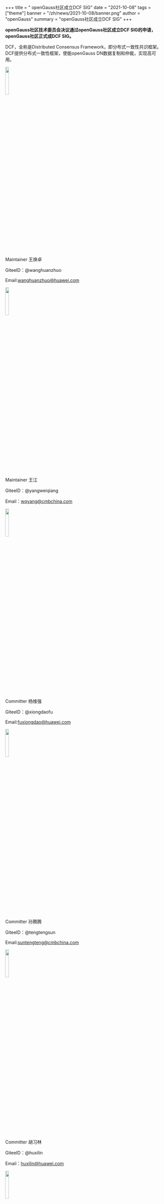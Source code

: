 ﻿+++
title = " openGauss社区成立DCF SIG"
date = "2021-10-08"
tags = ["theme"]
banner = "/zh/news/2021-10-08/banner.png"
author = "openGauss"
summary = "openGauss社区成立DCF SIG"
+++

**openGauss社区技术委员会决议通过openGauss社区成立DCF SIG的申请，openGauss社区正式成DCF SIG。**

DCF，全称是Distributed Consensus Framework，即分布式一致性共识框架。DCF提供分布式一致性框架，使能openGauss DN数据复制和仲裁，实现高可用。


<img src="/zh/news/2021-10-08/王焕卓.png" style="width: 15%"> 

Maintainer 王焕卓      

GiteeID：@wanghuanzhuo

Email:wanghuanzhuo@huawei.com



<img src="/zh/news/2021-10-08/王江.png" style="width: 15%"> 

Maintainer  王江 

GiteeID：@yangweiqiang

Email：wqyang@cmbchina.com



<img src="/zh/news/2021-10-08/杨维强.png" style="width: 15%"> 

Committer 杨维强

GiteeID：@xiongdaofu 

Email:fuxiongdao@huawei.com



<img src="/zh/news/2021-10-08/孙腾腾.png" style="width: 15%"> 


Committer 孙腾腾  

GiteeID：@tengtengsun

Email:suntengteng@cmbchina.com



<img src="/zh/news/2021-10-08/胡习林.png" style="width: 15%"> 


Committer 胡习林   

GiteeID：@huxilin

Email：huxilin@huawei.com


<img src="/zh/news/2021-10-08/袁怡轮.png" style="width: 15%"> 


Committer 袁怡轮     

GiteeID：@yuan-yilun

Email：yuanyilun@huawei.com


<img src="/zh/news/2021-10-08/赵文浩.png" style="width: 15%"> 


Committer 赵文浩     

GiteeID：@yang558

Email：545612025@qq.com




欢迎大家订阅QA SIG邮件列表：dcf@opengauss.org及时掌握QA SIG动态。



会议时间：暂定北京时间，每双周二下午，16:00-17:00



因为SIG是开放的，我们欢迎任何人加入openGauss DCF SIG 并参与贡献。

               

**如何加入DCF SIG并参与贡献：**

1.注册Gitee账号

openGauss源代码托管在码云（Gitee）：

https://gitee.com/opengauss

请参考http://git.mydoc.io/?t=179267注册您的Gitee账户，

并在http://gitee.com/profile/emails设置您的主邮箱。

2.签署CLA

在参与社区贡献前，您还需要签署openGauss社区贡献者许可协议（CLA）.

3.找到Blockchain SIG仓库地址：

https://gitee.com/opengauss/QA
                                 


**如果，你感兴趣的SIG组还未出现，**

**那么，新的SIG组将由你来发起！**

欢迎发送申请邮件至：tc@opengauss.org
